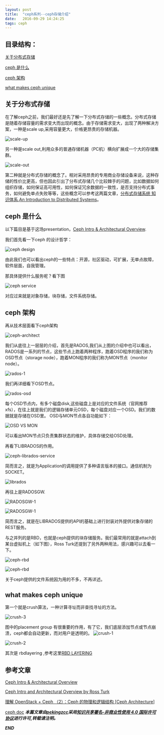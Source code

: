 ```yaml
---
layout: post
title:  "ceph系列--ceph存储介绍"
date:   2016-09-29 14:24:25
tags: ceph
---
```


## 目录结构：


[关于分布式存储](#A)

[ceph 是什么 ](#B)

[ceph 架构](#B)

[what makes ceph unique](#C)






<a name="A"></a>

## 关于分布式存储

在了解ceph之前，我们最好还是先了解一下分布式存储的一些概念。分布式存储是随着存储容量的需求变大而出现的概念。由于存储需求变大，出现了两种解决方案，一种是scale up,采用容量更大，价格更昂贵的存储机器。

![scale-up](http://7xrnwq.com1.z0.glb.clouddn.com/scale-up.png) 

另一种是scale out,利用众多的普通存储机器（PC机）横向扩展成一个大的存储集群。

![scale-out](http://7xrnwq.com1.z0.glb.clouddn.com/20160929scale-out.png)

第二种就是分布式存储的概念了。相对采用昂贵的专用商业存储设备来说，这种存储的性价比更高，但也因此引出了分布式存储几个比较棘手的问题，比如数据如何组织存储，如何保证高可用性，如何保证冗余数据的一致性，是否支持分布式事务，如何避免单点失败等等，这些概念可以参考这两篇文章，[分布式存储系统 知识体系](http://wuchong.me/blog/2014/08/07/distributed-storage-system-knowledge/),[An Introduction to Distributed Systems](http://webdam.inria.fr/Jorge/html/wdmch15.html)。





<a name="B"></a>

## ceph 是什么

以下篇目是基于这场presentation，[Ceph Intro & Architectural Overview](https://www.youtube.com/watch?v=7I9uxoEhUdY).

我们首先看一下ceph 的设计哲学：

![ceph design](http://7xrnwq.com1.z0.glb.clouddn.com/20160929-ceph-design.png)

由此我们也可以看出ceph的一些特点：开源，社区驱动，可扩展，无单点故障，软件层面，自我管理。

那具体提供什么服务呢？看下图

![ceph service](http://7xrnwq.com1.z0.glb.clouddn.com/20160929-ceph-service.png)

对应过来就是对象存储，块存储，文件系统存储。



<a name="C"></a>

## ceph 架构


再从技术层面看下ceph架构

![ceph-architect](http://7xrnwq.com1.z0.glb.clouddn.com/2016-09-29ceph-architect.png)

我们从底往上一层层的介绍，首先是RADOS,我们从上图的介绍中也可以看出，RADOS是一系列的节点，这些节点上跑着两种程序，跑着OSD程序的我们称为OSD节点（storage node），跑着MON程序的我们称为MON节点（monitor node）。

![rados-1](http://7xrnwq.com1.z0.glb.clouddn.com/2016-09-29-rados-1.png)

我们再详细看下OSD节点。

![rados-osd](http://7xrnwq.com1.z0.glb.clouddn.com/20160929-rados-osd.png)

每个OSD节点内，有多个磁盘disk,这些磁盘上是对应的文件系统（官网推荐 xfs），在往上就是我们的逻辑存储单元OSD，每个磁盘对应一个OSD。我们的数据就是存储在OSD里。
OSD与MON节点各自功能如下：

![OSD VS MON](http://7xrnwq.com1.z0.glb.clouddn.com/20160929-OSD-MON.png)

可以看出MON节点只负责集群状态的维护，具体存储交给OSD处理。

再看下LIBRADOS的作用。

![ceph-librados-service](http://7xrnwq.com1.z0.glb.clouddn.com/20160929ceph-librados-service.png)

简而言之，就是为Application的调用提供了多种语言版本的接口。通信机制为SOCKET。

![librados](http://7xrnwq.com1.z0.glb.clouddn.com/20160929-librados.png)

再往上是RADOSGW.

![RADOSGW-1](http://7xrnwq.com1.z0.glb.clouddn.com/20160929-radosgw-1.png)

![RADOSGW-1](http://7xrnwq.com1.z0.glb.clouddn.com/20160929-radosgw-2.png)

简而言之，就是在LIBRADOS提供的API的基础上进行封装对外提供对象存储的REST服务。

与之并列的是RBD，也就是ceph提供的块存储服务。我们最常用的就是attach到某台虚拟机上（如下图），Ross Turk还提到了另外两种用法，感兴趣可以去看一下。

![ceph-rbd](http://7xrnwq.com1.z0.glb.clouddn.com/20160929ceph-rbd-1.png)

![ceph-rbd](http://7xrnwq.com1.z0.glb.clouddn.com/20160929-ceph-rbd-2.png)

关于ceph提供的文件系统因为用的不多，不再详述。



<a name="D"></a>

## what makes ceph unique

第一个就是crush算法，一种计算寻址而非查找寻址的方法。

![crush-3](http://7xrnwq.com1.z0.glb.clouddn.com/20160929-crush-3.png)

 图中的placement group 有很重要的作用，有了它，我们底层添加节点或节点崩溃，ceph都会自动更新，而对用户是透明的。
![crush-1](http://7xrnwq.com1.z0.glb.clouddn.com/20160929-crush-1.png)

![crush-2](http://7xrnwq.com1.z0.glb.clouddn.com/20160929-crush-2.png)

其次是 rbdlayering ,参考这里[RBD LAYERING](http://docs.ceph.com/docs/master/dev/rbd-layering/)



## 参考文章

[Ceph Intro & Architectural Overview](https://www.youtube.com/watch?v=7I9uxoEhUdY)

[Ceph Intro and Architectural Overview by Ross Turk](http://www.slideshare.net/buildacloud/ceph-intro-and-architectural-overview-by-ross-turk)

[理解 OpenStack + Ceph （2）：Ceph 的物理和逻辑结构 [Ceph Architecture]](http://www.cnblogs.com/sammyliu/p/4836014.html)

[ceph doc](http://docs.ceph.com/docs/master/)
***本篇文章由[pekingzcc](https://zhangchenchen.github.io/)采用[知识共享署名-非商业性使用 4.0 国际许可协议](https://creativecommons.org/licenses/by-nc-sa/4.0/)进行许可,转载请注明。***


 ***END***
